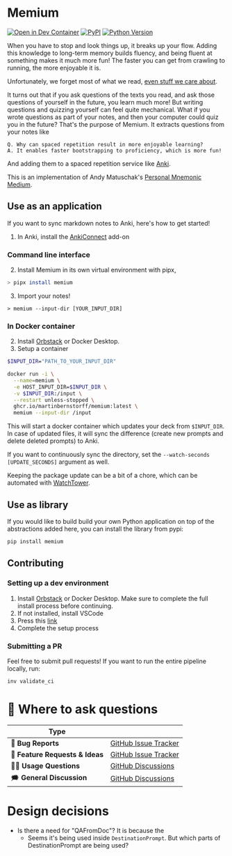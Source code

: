 # Memium

[![Open in Dev Container](https://img.shields.io/static/v1?label=Dev%20Containers&message=Open&color=blue&logo=visualstudiocode)][dev container]
[![PyPI](https://img.shields.io/pypi/v/memium.svg)][pypi status]
[![Python Version](https://img.shields.io/pypi/pyversions/memium)][pypi status]

[dev container]: https://vscode.dev/redirect?url=vscode://ms-vscode-remote.remote-containers/cloneInVolume?url=https://github.com/MartinBernstorff/memium/
[pypi status]: https://pypi.org/project/memium/
[documentation]: https://MartinBernstorff.github.io/memium/
[roadmap]: https://github.com/users/MartinBernstorff/projects/2

<!-- start short-description -->

When you have to stop and look things up, it breaks up your flow. Adding this knowledge to long-term memory builds fluency, and being fluent at something makes it much more fun! The faster you can get from crawling to running, the more enjoyable it is.

Unfortunately, we forget most of what we read, [even stuff we care about](https://andymatuschak.org/books/).

It turns out that if you ask questions of the texts you read, and ask those questions of yourself in the future, you learn much more! But writing questions and quizzing yourself can feel quite mechanical. What if you wrote questions as part of your notes, and then your computer could quiz you in the future? That's the purpose of Memium. It extracts questions from your notes like 

```
Q. Why can spaced repetition result in more enjoyable learning?
A. It enables faster bootstrapping to proficiency, which is more fun!
```

And adding them to a spaced repetition service like [Anki](https://apps.ankiweb.net). 

This is an implementation of Andy Matuschak's [Personal Mnemonic Medium](https://notes.andymatuschak.org/The_mnemonic_medium_can_be_extended_to_one%E2%80%99s_personal_notes).

<!-- end short-description -->

## Use as an application
If you want to sync markdown notes to Anki, here's how to get started!

1. In Anki, install the [AnkiConnect](https://ankiweb.net/shared/info/2055492159) add-on

### Command line interface
2. Install Memium in its own virtual environment with pipx,

```bash
> pipx install memium
```

3. Import your notes!

```cli-block
> memium --input-dir [YOUR_INPUT_DIR]
```

### In Docker container
2. Install [Orbstack](https://orbstack.dev/) or Docker Desktop. 
3. Setup a container
```bash
$INPUT_DIR="PATH_TO_YOUR_INPUT_DIR"

docker run -i \
  --name=memium \
  -e HOST_INPUT_DIR=$INPUT_DIR \
  -v $INPUT_DIR:/input \
  --restart unless-stopped \
  ghcr.io/martinbernstorff/memium:latest \
  memium --input-dir /input
```

This will start a docker container which updates your deck from `$INPUT_DIR`. In case of updated files, it will sync the difference (create new prompts and delete deleted prompts) to Anki. 

If you want to continuously sync the directory, set the `--watch-seconds [UPDATE_SECONDS]` argument as well.

Keeping the package update can be a bit of a chore, which can be automated with [WatchTower](https://github.com/containrrr/watchtower).

## Use as library
If you would like to build build your own Python application on top of the abstractions added here, you can install the library from pypi:

```bash
pip install memium
```

## Contributing
### Setting up a dev environment
1. Install [Orbstack](https://orbstack.dev/) or Docker Desktop. Make sure to complete the full install process before continuing.
2. If not installed, install VSCode
3. Press this [link](https://vscode.dev/redirect?url=vscode://ms-vscode-remote.remote-containers/cloneInVolume?url=https://github.com/MartinBernstorff/memium/)
4. Complete the setup process

### Submitting a PR
Feel free to submit pull requests! If you want to run the entire pipeline locally, run:

```bash
inv validate_ci
```

# 💬 Where to ask questions

| Type                           |                        |
| ------------------------------ | ---------------------- |
| 🚨 **Bug Reports**              | [GitHub Issue Tracker] |
| 🎁 **Feature Requests & Ideas** | [GitHub Issue Tracker] |
| 👩‍💻 **Usage Questions**          | [GitHub Discussions]   |
| 🗯 **General Discussion**       | [GitHub Discussions]   |

[github issue tracker]: https://github.com/MartinBernstorff/memium/issues
[github discussions]: https://github.com/MartinBernstorff/memium/discussions

# Design decisions
* Is there a need for "QAFromDoc"? It is because the 
  * Seems it's being used inside `DestinationPrompt`. But which parts of DestinationPrompt are being used?